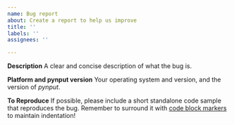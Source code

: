 ```yaml
---
name: Bug report
about: Create a report to help us improve
title: ''
labels: ''
assignees: ''

---
```


**Description**
A clear and concise description of what the bug is.

**Platform and pynput version**
Your operating system and version, and the version of *pynput*.

**To Reproduce**
If possible, please include a short standalone code sample that reproduces the bug. Remember to surround it with [code block markers](https://docs.github.com/en/github/writing-on-github/creating-and-highlighting-code-blocks) to maintain indentation!
